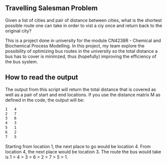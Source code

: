 ## Travelling Salesman Problem
Given a list of cities and pair of distance between cities, what is the shortest possible route one can take in order to vist a ciy once and return back to the original city? 

This is a project done in university for the module CN4238R - Chemical and Biochemical Process Modelling. In this project, my team explore the possibility of optimizing bus routes in the university so the total distance a bus has to cover is minimzed, thus (hopefully) improving the efficiency of the bus system.

## How to read the output
The output from this script will return the total distance that is covered as well as a pair of start and end locations. If you use the distance matrix M as defined in the code, the output will be:
```markdown
1   4
2   7
3   6
4   3
5   1
6   2
7   5
```
Starting from location 1, the next place to go would be location 4. From location 4, the next place would be location 3. The route the bus would take is 1 > 4 > 3 > 6 > 2 > 7 > 5 > 1.

